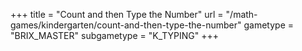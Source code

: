 +++
title = "Count and then Type the Number"
url = "/math-games/kindergarten/count-and-then-type-the-number"
gametype = "BRIX_MASTER"
subgametype = "K_TYPING"
+++